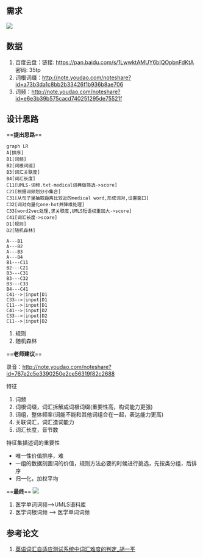 ## 需求
![](https://gitee.com/hailinli/blogNote/raw/master/%E5%85%B6%E4%BB%96/%E8%8D%A3%E5%B2%A9%E8%AE%BA%E6%96%87/README_md_1.png)
## 数据
1. 百度云盘：链接: https://pan.baidu.com/s/1LwwktAMUY6bIQOpbnFdKtA 密码: 35tp
2. 词根词缀：http://note.youdao.com/noteshare?id=a73b3da1c8bb2b33426f1b936b8ae706
3. 词频：http://note.youdao.com/noteshare?id=e6e3b39b575cacd740251295de75521f
## 设计思路

==**提出思路**==
```
graph LR
A[排序]
B1[词频]
B2[词根词缀]
B3[词汇关联度]
B4[词汇长度]
C11[UMLS-词频.txt-medical词典做筛选->score]
C21[根据词频划分小集合]
C31[从句子里抽取距离比较近的medical word,形成词对,设置窗口]
C32[词对向量化one-hot并降维处理]
C33[word2vec处理,求关联度,UMLS短语权重加大->score]
C41[词汇长度->score]
D1[规则]
D2[随机森林]

A---B1
A---B2
A---B3
A---B4
B1---C11
B2---C21
B3---C31
B3---C32
B3---C33
B4---C41
C41-->|input|D1
C33-->|input|D1
C11-->|input|D1
C41-->|input|D2
C33-->|input|D2
C11-->|input|D2

```
1. 规则
2. 随机森林


==**老师建议**==

录音：http://note.youdao.com/noteshare?id=767e2c5e3390250e2ce56319f82c2688

特征
1. 词频
2. 词根词缀，词汇拆解成词根词缀(重要性高，构词能力更强)
3. 词组，整体频率(词能不能和其他词组合在一起，表达能力更高)
4. 关联词汇，词汇造词能力
5. 词汇长度，音节数

特征集描述词的重要性
- 唯一性价值排序，难
- 一组的数据刻画词的价值，规则方法必要的时候进行挑选，先按类分组，后排序
- 归一化，加权平均

==**最终**==
![](https://gitee.com/hailinli/blogNote/raw/master/%E5%85%B6%E4%BB%96/%E8%8D%A3%E5%B2%A9%E8%AE%BA%E6%96%87/README_md_2.jpg)
1. 医学单词词频-->UMLS语料库
2. 医学词根词频 --> 医学单词词频

## 参考论文
1. [英语词汇自适应测试系统中词汇难度的判定_胡一平](http://note.youdao.com/noteshare?id=a8fb84755ed8c7ffc376d0865f1403c1)